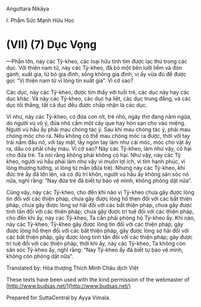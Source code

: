  

Aṅguttara Nikāya

I. Phẩm Sức Mạnh Hữu Học

# (VII) (7) Dục Vọng

—Phần lớn, này các Tỷ-kheo, các loại hữu tình tìm được lạc thú trong các dục. Với thiện nam tử, này các Tỷ-kheo, đã bỏ một bên lưỡi liềm và đòn gánh, xuất gia, từ bỏ gia đình, sống không gia đình, vị ấy vừa đủ để được gọi: “Vị thiện nam tử vì lòng tin xuất gia”. Vì cớ sao?

Các dục, này các Tỷ-kheo, được tìm thấy với tuổi trẻ, các dục này hay các dục khác. Và này các Tỷ-kheo, các dục hạ liệt, các dục trung đẳng, và các dục tối thắng, tất cả dục đều được chấp nhận là các dục.

Ví như, này các Tỷ-kheo, có đứa con nít, trẻ nhỏ, ngây thơ đang nằm ngửa, do người vú vô ý, đứa nhỏ cầm một cây que hay hòn sạn cho vào miệng. Người vú hầu ấy phải mau chóng tác ý. Sau khi mau chóng tác ý, phải mau chóng móc cho ra. Nếu không có thể mau chóng móc ra được, thời với tay trái nắm đầu nó, với tay mặt, lấy ngón tay làm như cái móc, móc cho vật ấy ra, dầu có phải chảy máu. Vì cớ sao? Này các Tỷ-kheo, làm như vậy, có hại cho đứa trẻ. Ta nói rằng không phải không có hại. Như vậy, này các Tỷ kheo, người vú hầu phải làm như vậy vì muốn lợi ích, vì tìm hạnh phúc, vì lòng thương tưởng, vì lòng từ mẫn (đứa trẻ). Nhưng này các Tỷ-kheo, khi đức trẻ ấy đã lớn lên, và có đủ trí khôn, người vú hầu ấy không săn sóc nó nữa, nghĩ rằng: “Nay đứa trẻ đã biết tự bảo vệ mình, không phóng dật nữa”.

Cũng vậy, này các Tỷ-kheo, cho đến khi nào vị Tỷ-kheo chưa gây được lòng tin đối với các thiện pháp, chưa gây được lòng hổ thẹn đối với các bất thiện pháp, chưa gây được lòng sợ hãi đối với các bất thiện pháp, chưa gây được tinh tấn đối với các thiện pháp; chưa gây được trí tuệ đối với các thiện pháp, cho đến khi ấy, này các Tỷ-kheo, Ta cần phải phòng hộ Tỷ-kheo ấy. Khi nào, này các Tỷ-kheo, Tỷ-kheo gây được lòng tin đối với các thiện pháp, gây được lòng hổ thẹn đối với các bất thiện pháp, gây được lòng sợ hãi đối với các bất thiện pháp, gây được lòng tinh tấn đối với các thiện pháp; gây được trí tuệ đối với các thiện pháp, thời khi ấy, này các Tỷ-kheo, Ta không còn săn sóc Tỷ-kheo ấy, nghĩ rằng: “Nay Tỷ-kheo ấy đã biết tự bảo vệ mình, không còn phóng dật nữa”.

Translated by: Hòa thượng Thích Minh Châu dịch Việt

These texts have been used with the kind permission of the webmaster of [http://www.budsas.net/](http://www.budsas.net/)

Prepared for SuttaCentral by Ayya Vimala.